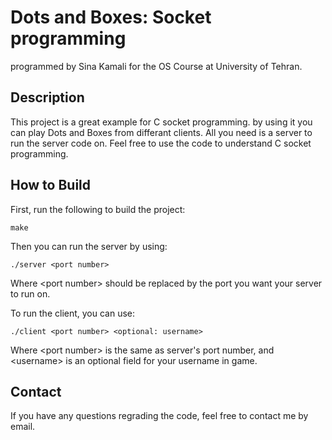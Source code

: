 # Dots and Boxes: Socket programming

programmed by Sina Kamali for the OS Course at University of Tehran.

## Description

This project is a great example for C socket programming. by using it you can play Dots and Boxes from differant clients. All you need is a server to run the server code on. Feel free to use the code to understand C socket programming.

## How to Build

First, run the following to build the project:

    make

Then you can run the server by using:

    ./server <port number>

Where \<port number\> should be replaced by the port you want your server to run on.

To run the client, you can use:

    ./client <port number> <optional: username>

Where \<port number\> is the same as server's port number, and \<username\> is an optional field for your username in game.

## Contact

If you have any questions regrading the code, feel free to contact me by email.
